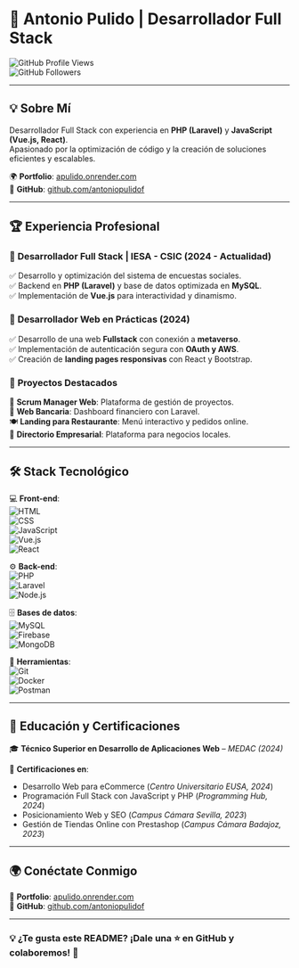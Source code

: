 # 🚀 Antonio Pulido | Desarrollador Full Stack  

![GitHub Profile Views](https://komarev.com/ghpvc/?username=antoniopulidof&color=blue)  
![GitHub Followers](https://img.shields.io/github/followers/antoniopulidof?style=social)  

---

## 💡 Sobre Mí  
Desarrollador Full Stack con experiencia en **PHP (Laravel)** y **JavaScript (Vue.js, React)**.  
Apasionado por la optimización de código y la creación de soluciones eficientes y escalables.  

🌍 **Portfolio**: [apulido.onrender.com](https://apulido.onrender.com)  
📂 **GitHub**: [github.com/antoniopulidof](https://github.com/antoniopulidof)  

---

## 🏆 Experiencia Profesional  

### 🔹 **Desarrollador Full Stack | IESA - CSIC** (2024 - Actualidad)  
✅ Desarrollo y optimización del sistema de encuestas sociales.  
✅ Backend en **PHP (Laravel)** y base de datos optimizada en **MySQL**.  
✅ Implementación de **Vue.js** para interactividad y dinamismo.  

### 🔹 **Desarrollador Web en Prácticas** (2024)  
✅ Desarrollo de una web **Fullstack** con conexión a **metaverso**.  
✅ Implementación de autenticación segura con **OAuth y AWS**.  
✅ Creación de **landing pages responsivas** con React y Bootstrap.  

### 🔹 **Proyectos Destacados**  
🚀 **Scrum Manager Web**: Plataforma de gestión de proyectos.  
🏦 **Web Bancaria**: Dashboard financiero con Laravel.  
🍽 **Landing para Restaurante**: Menú interactivo y pedidos online.  
🏢 **Directorio Empresarial**: Plataforma para negocios locales.  

---

## 🛠️ Stack Tecnológico  

💻 **Front-end**:  
![HTML](https://img.shields.io/badge/HTML5-E34F26?style=flat&logo=html5&logoColor=white)  
![CSS](https://img.shields.io/badge/CSS3-1572B6?style=flat&logo=css3&logoColor=white)  
![JavaScript](https://img.shields.io/badge/JavaScript-F7DF1E?style=flat&logo=javascript&logoColor=black)  
![Vue.js](https://img.shields.io/badge/Vue.js-4FC08D?style=flat&logo=vue.js&logoColor=white)  
![React](https://img.shields.io/badge/React-61DAFB?style=flat&logo=react&logoColor=black)  

⚙️ **Back-end**:  
![PHP](https://img.shields.io/badge/PHP-777BB4?style=flat&logo=php&logoColor=white)  
![Laravel](https://img.shields.io/badge/Laravel-FF2D20?style=flat&logo=laravel&logoColor=white)  
![Node.js](https://img.shields.io/badge/Node.js-339933?style=flat&logo=node.js&logoColor=white)  

🗄 **Bases de datos**:  
![MySQL](https://img.shields.io/badge/MySQL-4479A1?style=flat&logo=mysql&logoColor=white)  
![Firebase](https://img.shields.io/badge/Firebase-FFCA28?style=flat&logo=firebase&logoColor=black)  
![MongoDB](https://img.shields.io/badge/MongoDB-47A248?style=flat&logo=mongodb&logoColor=white)  

🚀 **Herramientas**:  
![Git](https://img.shields.io/badge/Git-F05032?style=flat&logo=git&logoColor=white)  
![Docker](https://img.shields.io/badge/Docker-2496ED?style=flat&logo=docker&logoColor=white)  
![Postman](https://img.shields.io/badge/Postman-FF6C37?style=flat&logo=postman&logoColor=white)  

---

## 📜 Educación y Certificaciones  

🎓 **Técnico Superior en Desarrollo de Aplicaciones Web** – *MEDAC (2024)*  

📜 **Certificaciones en**:  
- Desarrollo Web para eCommerce (*Centro Universitario EUSA, 2024*)  
- Programación Full Stack con JavaScript y PHP (*Programming Hub, 2024*)  
- Posicionamiento Web y SEO (*Campus Cámara Sevilla, 2023*)  
- Gestión de Tiendas Online con Prestashop (*Campus Cámara Badajoz, 2023*)  

---

## 🌍 Conéctate Conmigo  

🔗 **Portfolio**: [apulido.onrender.com](https://apulido.onrender.com)  
📂 **GitHub**: [github.com/antoniopulidof](https://github.com/antoniopulidof)  

---

### 💡 ¿Te gusta este README? ¡Dale una ⭐ en GitHub y colaboremos! 🚀  
